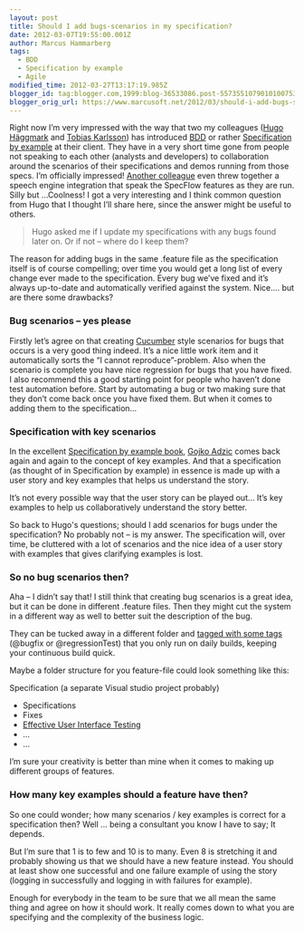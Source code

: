 ```yaml
---
layout: post
title: Should I add bugs-scenarios in my specification?
date: 2012-03-07T19:55:00.001Z
author: Marcus Hammarberg
tags:
  - BDD
  - Specification by example
  - Agile
modified_time: 2012-03-27T13:17:19.985Z
blogger_id: tag:blogger.com,1999:blog-36533086.post-5573551079010100753
blogger_orig_url: https://www.marcusoft.net/2012/03/should-i-add-bugs-scenarios-in-my.html
---
```


Right now I’m very impressed with the way that two my colleagues ([Hugo Häggmark](http://www.hugohaggmark.com/) and [Tobias Karlsson](http://www.tobias-karlsson.se/)) has introduced [BDD](http://en.wikipedia.org/wiki/Behavior_Driven_Development) or rather [Specification by example](http://specificationbyexample.com/) at their client. They have in a very short time gone from people not speaking to each other (analysts and developers) to collaboration around the scenarios of their specifications and demos running from those specs. I’m officially impressed! [Another colleague](https://twitter.com/#!/toresta) even threw together a speech engine integration that speak the SpecFlow features as they are run. Silly but …Coolness!
I got a very interesting and I think common question from Hugo that I thought I’ll share here, since the answer might be useful to others.

> Hugo asked me if I update my specifications with any bugs found later on. Or if not – where do I keep them?

The reason for adding bugs in the same .feature file as the specification itself is of course compelling; over time you would get a long list of every change ever made to the specification. Every bug we’ve fixed and it’s always up-to-date and automatically verified against the system. Nice…. but are there some drawbacks?

### Bug scenarios – yes please

Firstly let’s agree on that creating [Cucumber](https://github.com/aslakhellesoy/cucumber/wiki/) style scenarios for bugs that occurs is a very good thing indeed. It’s a nice little work item and it automatically sorts the “I cannot reproduce”-problem. Also when the scenario is complete you have nice regression for bugs that you have fixed.
I also recommend this a good starting point for people who haven’t done test automation before. Start by automating a bug or two making sure that they don’t come back once you have fixed them.
But when it comes to adding them to the specification…

### Specification with key scenarios

In the excellent [Specification by example book](http://manning.com/adzic/), [Gojko Adzic](http://gojko.net/) comes back again and again to the concept of key examples. And that a specification (as thought of in Specification by example) in essence is made up with a user story and key examples that helps us understand the story.

It’s not every possible way that the user story can be played out… It’s key examples to help us collaboratively understand the story better.

So back to Hugo's questions; should I add scenarios for bugs under the specification? No probably not – is my answer. The specification will, over time, be cluttered with a lot of scenarios and the nice idea of a user story with examples that gives clarifying examples is lost.

### So no bug scenarios then?

Aha – I didn’t say that! I still think that creating bug scenarios is a great idea, but it can be done in different .feature files. Then they might cut the system in a different way as well to better suit the description of the bug.

They can be tucked away in a different folder and [tagged with some tags](https://www.marcusoft.net/2010/12/using-tags-in-specflow-features.html) (@bugfix or @regressionTest) that you only run on daily builds, keeping your continuous build quick.

Maybe a folder structure for you feature-file could look something like this:

Specification (a separate Visual studio project probably)

- Specifications
- Fixes
- [Effective User Interface Testing](http://gojko.net/2007/09/25/effective-user-interface-testing/)
- ...
- ...

I’m sure your creativity is better than mine when it comes to making up different groups of features.

### How many key examples should a feature have then?

So one could wonder; how many scenarios / key examples is correct for a specification then? Well … being a consultant you know I have to say; It depends.

But I’m sure that 1 is to few and 10 is to many. Even 8 is stretching it and probably showing us that we should have a new feature instead. You should at least show one successful and one failure example of using the story (logging in successfully and logging in with failures for example).

Enough for everybody in the team to be sure that we all mean the same thing and agree on how it should work. It really comes down to what you are specifying and the complexity of the business logic.
